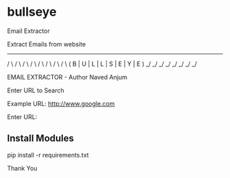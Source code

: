 # bullseye
Email Extractor 

Extract Emails from website 


   _   _   _   _   _   _   _   _  
  / \ / \ / \ / \ / \ / \ / \ / \ 
 ( B | U | L | L | S | E | Y | E )
  \_/ \_/ \_/ \_/ \_/ \_/ \_/ \_/ 
  
 EMAIL EXTRACTOR - Author Naved Anjum

Enter URL to Search 
 
Example URL: http://www.google.com

Enter URL: 


Install Modules 
---------------------------------------------------

pip install -r requirements.txt

Thank You
